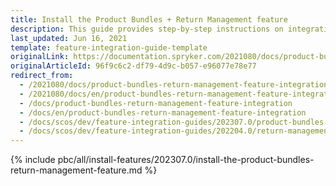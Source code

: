 ```yaml
---
title: Install the Product Bundles + Return Management feature
description: This guide provides step-by-step instructions on integrating Product Bundles + Return Management feature into your project.
last_updated: Jun 16, 2021
template: feature-integration-guide-template
originalLink: https://documentation.spryker.com/2021080/docs/product-bundles-return-management-feature-integration
originalArticleId: 96f9c6c2-df79-4d9c-b057-e96077e78e77
redirect_from:
  - /2021080/docs/product-bundles-return-management-feature-integration
  - /2021080/docs/en/product-bundles-return-management-feature-integration
  - /docs/product-bundles-return-management-feature-integration
  - /docs/en/product-bundles-return-management-feature-integration
  - /docs/scos/dev/feature-integration-guides/202307.0/product-bundles-return-management-feature-integration.html
  - /docs/scos/dev/feature-integration-guides/202204.0/return-management-feature-integration.html
---
```

{% include pbc/all/install-features/202307.0/install-the-product-bundles-return-management-feature.md %} <!-- To edit, see /_includes/pbc/all/install-features/202307.0/install-the-product-bundles-return-management-feature.md -->
